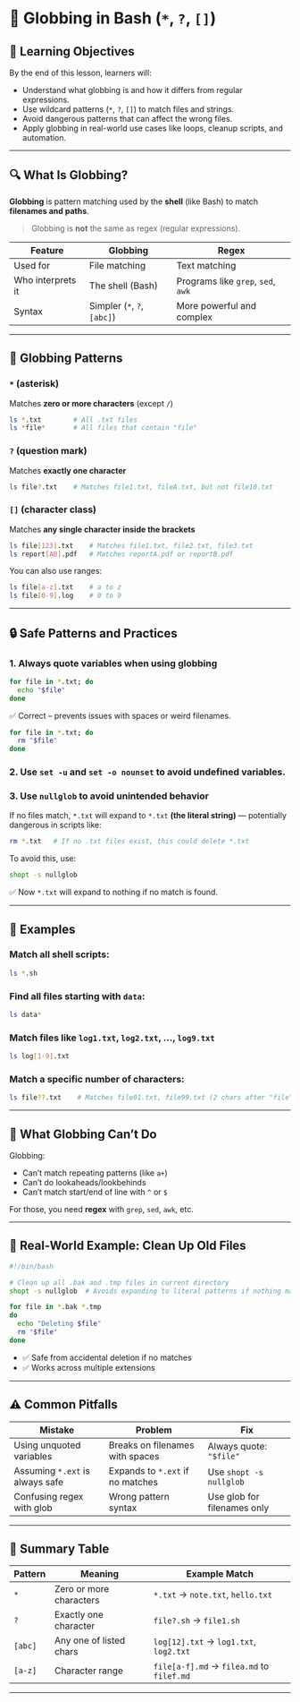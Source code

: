 # 🌟 Globbing in Bash (`*`, `?`, `[]`)

## 🧠 Learning Objectives

By the end of this lesson, learners will:

* Understand what globbing is and how it differs from regular expressions.
* Use wildcard patterns (`*`, `?`, `[]`) to match files and strings.
* Avoid dangerous patterns that can affect the wrong files.
* Apply globbing in real-world use cases like loops, cleanup scripts, and automation.

---

## 🔍 What Is Globbing?

**Globbing** is pattern matching used by the **shell** (like Bash) to match **filenames and paths**.

> Globbing is **not** the same as regex (regular expressions).

| Feature           | Globbing                    | Regex                              |
| ----------------- | --------------------------- | ---------------------------------- |
| Used for          | File matching               | Text matching                      |
| Who interprets it | The shell (Bash)            | Programs like `grep`, `sed`, `awk` |
| Syntax            | Simpler (`*`, `?`, `[abc]`) | More powerful and complex          |

---

## 🔧 Globbing Patterns

### `*` (asterisk)

Matches **zero or more characters** (except `/`)

```bash
ls *.txt        # All .txt files
ls *file*       # All files that contain "file"
```

### `?` (question mark)

Matches **exactly one character**

```bash
ls file?.txt    # Matches file1.txt, fileA.txt, but not file10.txt
```

### `[]` (character class)

Matches **any single character inside the brackets**

```bash
ls file[123].txt    # Matches file1.txt, file2.txt, file3.txt
ls report[AB].pdf   # Matches reportA.pdf or reportB.pdf
```

You can also use ranges:

```bash
ls file[a-z].txt    # a to z
ls file[0-9].log    # 0 to 9
```

---

## 🔒 Safe Patterns and Practices

### 1. Always quote variables when using globbing

```bash
for file in *.txt; do
  echo "$file"
done
```

✅ Correct – prevents issues with spaces or weird filenames.

```bash
for file in *.txt; do
  rm "$file"
done
```

### 2. Use `set -u` and `set -o nounset` to avoid undefined variables.

### 3. Use `nullglob` to avoid unintended behavior

If no files match, `*.txt` will expand to `*.txt` **(the literal string)** — potentially dangerous in scripts like:

```bash
rm *.txt   # If no .txt files exist, this could delete *.txt
```

To avoid this, use:

```bash
shopt -s nullglob
```

✅ Now `*.txt` will expand to nothing if no match is found.

---

## 🧪 Examples

### Match all shell scripts:

```bash
ls *.sh
```

### Find all files starting with `data`:

```bash
ls data*
```

### Match files like `log1.txt`, `log2.txt`, ..., `log9.txt`

```bash
ls log[1-9].txt
```

### Match a specific number of characters:

```bash
ls file??.txt    # Matches file01.txt, file99.txt (2 chars after "file")
```

---

## 🚫 What Globbing Can’t Do

Globbing:

* Can’t match repeating patterns (like `a+`)
* Can’t do lookaheads/lookbehinds
* Can’t match start/end of line with `^` or `$`

For those, you need **regex** with `grep`, `sed`, `awk`, etc.

---

## 🧰 Real-World Example: Clean Up Old Files

```bash
#!/bin/bash

# Clean up all .bak and .tmp files in current directory
shopt -s nullglob  # Avoids expanding to literal patterns if nothing matches

for file in *.bak *.tmp
do
  echo "Deleting $file"
  rm "$file"
done
```

- ✅ Safe from accidental deletion if no matches
- ✅ Works across multiple extensions

---

## ⚠️ Common Pitfalls

| Mistake                         | Problem                          | Fix                         |
| ------------------------------- | -------------------------------- | --------------------------- |
| Using unquoted variables        | Breaks on filenames with spaces  | Always quote: `"$file"`     |
| Assuming `*.ext` is always safe | Expands to `*.ext` if no matches | Use `shopt -s nullglob`     |
| Confusing regex with glob       | Wrong pattern syntax             | Use glob for filenames only |

---

## 🧠 Summary Table

| Pattern | Meaning                 | Example Match                             |
| ------- | ----------------------- | ----------------------------------------- |
| `*`     | Zero or more characters | `*.txt` → `note.txt`, `hello.txt`         |
| `?`     | Exactly one character   | `file?.sh` → `file1.sh`                   |
| `[abc]` | Any one of listed chars | `log[12].txt` → `log1.txt`, `log2.txt`    |
| `[a-z]` | Character range         | `file[a-f].md` → `filea.md` to `filef.md` |

---
